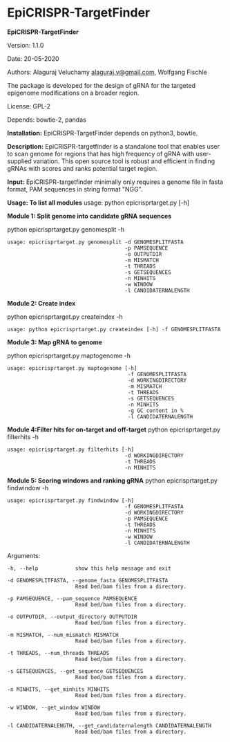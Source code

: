 # EpiCRISPR-TargetFinder
**EpiCRISPR-TargetFinder**

Version: 1.1.0

Date: 20-05-2020

Authors: Alaguraj Veluchamy alaguraj.v@gmail.com, Wolfgang Fischle


The package is developed for the design of gRNA for the targeted epigenome modifications on a broader region.

License: GPL-2

Depends: bowtie-2, pandas

**Installation:**
EpiCRISPR-TargetFinder depends on python3, bowtie. 

**Description:**
EpiCRISPR-targetfinder is a standalone tool that  enables user to scan genome for regions that has high frequency of gRNA with user-supplied variation. This open source tool is robust and efficient in finding gRNAs with scores and ranks potential target region. 

**Input:**
EpiCRISPR-targetfinder minimally only requires a genome file in fasta format, PAM sequences in string format "NGG".

**Usage: To list all modules**
usage: python epicrisprtarget.py [-h] 

**Module 1: Split genome into candidate gRNA sequences**

python epicrisprtarget.py genomesplit -h

    usage: epicrisprtarget.py genomesplit -d GENOMESPLITFASTA
                                          -p PAMSEQUENCE
                                          -o OUTPUTDIR
                                          -m MISMATCH
                                          -t THREADS
                                          -s GETSEQUENCES
                                          -n MINHITS
                                          -w WINDOW
                                          -l CANDIDATERNALENGTH

**Module 2: Create index**

python epicrisprtarget.py createindex -h

    usage: python epicrisprtarget.py createindex [-h] -f GENOMESPLITFASTA

**Module 3: Map gRNA to genome**

python epicrisprtarget.py maptogenome -h
    
    usage: epicrisprtarget.py maptogenome [-h] 
                                           -f GENOMESPLITFASTA
                                           -d WORKINGDIRECTORY 
                                           -m MISMATCH 
                                           -t THREADS
                                           -s GETSEQUENCES 
                                           -n MINHITS 
                                           -g GC content in %
                                           -l CANDIDATERNALENGTH
                                       
**Module 4:Filter hits for on-target and off-target**
python epicrisprtarget.py filterhits -h

    usage: epicrisprtarget.py filterhits [-h]
                                          -d WORKINGDIRECTORY
                                          -t THREADS
                                          -n MINHITS

**Module 5: Scoring windows and ranking gRNA**
python epicrisprtarget.py findwindow -h

    usage: epicrisprtarget.py findwindow [-h] 
                                          -f GENOMESPLITFASTA 
                                          -d WORKINGDIRECTORY
                                          -p PAMSEQUENCE 
                                          -t THREADS
                                          -n MINHITS 
                                          -w WINDOW
                                          -l CANDIDATERNALENGTH

Arguments:
    
    -h, --help            show this help message and exit

    -d GENOMESPLITFASTA, --genome_fasta GENOMESPLITFASTA
                          Read bed/bam files from a directory.

    -p PAMSEQUENCE, --pam_sequence PAMSEQUENCE
                          Read bed/bam files from a directory.

    -o OUTPUTDIR, --output_directory OUTPUTDIR
                          Read bed/bam files from a directory.

    -m MISMATCH, --num_mismatch MISMATCH
                          Read bed/bam files from a directory.

    -t THREADS, --num_threads THREADS
                          Read bed/bam files from a directory.

    -s GETSEQUENCES, --get_sequence GETSEQUENCES
                          Read bed/bam files from a directory.

    -n MINHITS, --get_minhits MINHITS
                          Read bed/bam files from a directory.

    -w WINDOW, --get_window WINDOW
                          Read bed/bam files from a directory.

    -l CANDIDATERNALENGTH, --get_candidaternalength CANDIDATERNALENGTH
                          Read bed/bam files from a directory.

